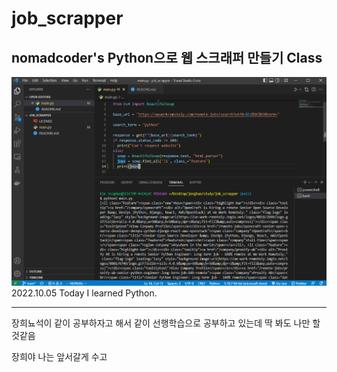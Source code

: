 # job_scrapper
## nomadcoder's Python으로 웹 스크래퍼 만들기 Class

![screenshot_image](./screenshot.png)
2022.10.05
Today I learned Python.

----
장희뇨석이 같이 공부하자고 해서 같이 선행학습으로 공부하고 있는데
딱 봐도 나만 할것같음

장희야 나는 앞서갈게 수고
